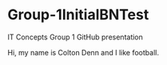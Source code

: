 # Group-1InitialBNTest
IT Concepts Group 1 GitHub presentation



Hi, my name is Colton Denn and I like football.
